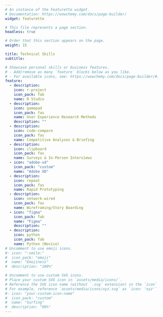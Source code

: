 ```yaml
---
# An instance of the Featurette widget.
# Documentation: https://wowchemy.com/docs/page-builder/
widget: featurette

# This file represents a page section.
headless: true

# Order that this section appears on the page.
weight: 15

title: Technical Skills
subtitle:

# Showcase personal skills or business features.
# - Add/remove as many `feature` blocks below as you like.
# - For available icons, see: https://wowchemy.com/docs/page-builder/#icons
feature:
  - description: 
    icon: r-project
    icon_pack: fab
    name: R Studio 
  - description:
    icon: gamepad
    icon_pack: fas
    name: User Experience Research Methods
    description: "" 
  - description: 
    icon: code-compare
    icon_pack: fas
    name: Competitive Analyses & Briefing
  - description:
    icon: clipboard
    icon_pack: fas
    name: Surveys & In-Person Interviews
  - icon: "adobe-xd"
    icon_pack: "custom"
    name: "Adobe XD" 
  - description:
    icon: repeat
    icon_pack: fas
    name: Rapid Prototyping
  - description:
    icon: network-wired
    icon_pack: fas
    name: Wireframing/Story Boarding
  - icon: "figma"
    icon_pack: fab
    name: "Figma"
    description: ""
  - description:
    icon: python
    icon_pack: fab
    name: Python (Novice) 
# Uncomment to use emoji icons.
#- icon: ":smile:"
#  icon_pack: "emoji"
#  name: "Emojiness"
#  description: "100%"

# Uncomment to use custom SVG icons.
# Place your custom SVG icon in `assets/media/icons/`.
# Reference the SVG icon name (without `.svg` extension) in the `icon` field.
# For example, reference `assets/media/icons/xyz.svg` as `icon: 'xyz'`
#- icon: "your-custom-icon-name"
#  icon_pack: "custom"
#  name: "Surfing"
#  description: "90%"
---
```

